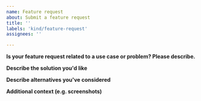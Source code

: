 ```yaml
---
name: Feature request
about: Submit a feature request 
title: ''
labels: 'kind/feature-request'
assignees: ''

---
```


**Is your feature request related to a use case or problem? Please describe.**


**Describe the solution you'd like**


**Describe alternatives you've considered**


**Additional context (e.g. screenshots)**
